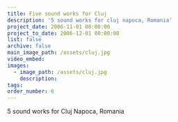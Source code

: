 ```yaml
---
title: Five sound works for Cluj
description: '5 sound works for cluj napoca, Romania'
project_date: 2006-11-01 00:00:00
project_to_date: 2006-12-01 00:00:00
list: false
archive: false
main_image_path: /assets/cluj.jpg
video_embed:
images:
  - image_path: /assets/cluj.jpg
    description:
tags:
order_number: 6
---
```



5 sound works for Cluj Napoca, Romania